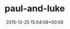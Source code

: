 ---
title:		"paul-and-luke"
type:		"photos"
mediatype:		"upload"
description:		"TBC"
date:		"2015-12-25 15:04:08+00:00"
album:		"people"
filename:		"paul-and-luke.md"
series:		""
cl_public_id:		"people/paul-and-luke"
cl_version:		1497005511
format:		"tiff"
bytes:		1695292
width:		886
height:		1440
colours:
- "#262626"
- "#818181"
- "#D6D5D5"
- "#CBCBCA"
exposure_mode:		"Auto"
program:		"Aperture-priority AE"
aperture:		"2.8"
focal_length:		"48.0 mm"
iso:		"1250"
shutter_speed:		"1/200"
metering:		"Multi-segment"
flash:		"Off, Did not fire"
white_balance:		"Custom"
colour_temp:		"5450"
has_crop:		"false"
orientation:		"Horizontal (normal)"
camera_model:		"NIKON D800"
lens_info:		"24-70mm f/2.8"
artist:		"No artist info"
x_resolution:		"300"
y_resolution:		"300"
---
